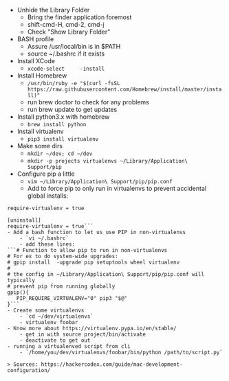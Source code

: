 - Unhide the Library Folder
	- Bring the finder application foremost
	- shift-cmd-H, cmd-2, cmd-j
	- Check "Show Library Folder"
- BASH profile
	- Assure /usr/local/bin is in $PATH
	- source ~/.bashrc if it exists
- Install XCode
	- `xcode-select 	-install`
- Install Homebrew
	- `/usr/bin/ruby -e "$(curl -fsSL https://raw.githubusercontent.com/Homebrew/install/master/install)"`
	- run brew doctor to check for any problems
	- run brew update to get updates
- Install python3.x with homebrew
	- `brew install python`
- Install virtualenv
	- `pip3 install virtualenv`
- Make some dirs
	- `mkdir ~/dev; cd ~/dev`
	- `mkdir -p projects virtualenvs ~/Library/Application\ Support/pip`
- Configure pip a little
	- `vim ~/Library/Application\ Support/pip/pip.conf`
	- Add to force pip to only run in virtualenvs to prevent accidental global installs:
```[install]
require-virtualenv = true

[uninstall]
require-virtualenv = true```
- Add a bash function to let us use PIP in non-virtualenvs
	- `vi ~/.bashrc`
	- add these lines:
```# Function to allow pip to run in non-virtualenvs
# For ex to do system-wide upgrades:
# gpip install 	-upgrade pip setuptools wheel virtualenv
#
# the config in ~/Library/Application\ Support/pip/pip.conf will typically
# prevent pip from running globally
gpip(){
   PIP_REQUIRE_VIRTUALENV="0" pip3 "$@"
}```
- Create some virtualenvs
	- `cd ~/dev/virtualenvs`
	- virtualenv foobar
- Know more about https://virtualenv.pypa.io/en/stable/
	- get in with source project/bin/activate
	- deactivate to get out
- running a virtualenved script from cli
	- `/home/you/dev/virtualenvs/foobar/bin/python /path/to/script.py`

> Sources: https://hackercodex.com/guide/mac-development-configuration/
